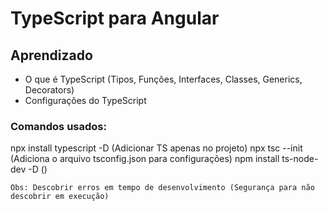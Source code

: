 # TypeScript para Angular

## Aprendizado

- O que é TypeScript (Tipos, Funções, Interfaces, Classes, Generics, Decorators)
- Configurações do TypeScript

### Comandos usados:

npx install typescript -D (Adicionar TS apenas no projeto)
npx tsc --init (Adiciona o arquivo tsconfig.json para configurações)
npm install ts-node-dev -D ()

`Obs: Descobrir erros em tempo de desenvolvimento (Segurança para não descobrir em execução)`